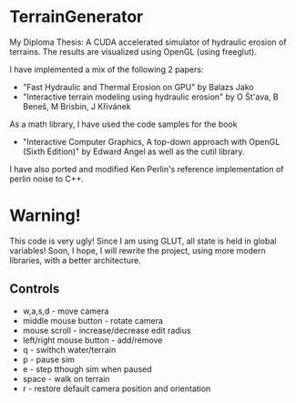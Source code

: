 TerrainGenerator
================

My Diploma Thesis: A CUDA accelerated simulator of hydraulic erosion of terrains.
The results are visualized using OpenGL (using freeglut).

I have implemented a mix of the following 2 papers:
  * "Fast Hydraulic and Thermal Erosion on GPU" by Balazs Jako
  * "Interactive terrain modeling using hydraulic erosion" by O Št'ava, B Beneš, M Brisbin, J Křivánek


As a math library, I have used the code samples for the book 
  * "Interactive Computer Graphics, A top-down approach with OpenGL (Sixth Edition)" by Edward Angel
as well as the cutil library.

I have also ported and modified Ken Perlin's reference implementation of perlin noise to C++.

Warning!
===========
This code is very ugly! Since I am using GLUT, all state is held in global variables!
Soon, I hope, I will rewrite the project, using more modern libraries, with a better architecture.

Controls
---------
* w,a,s,d - move camera
* middle mouse button - rotate camera
* mouse scroll - increase/decrease edit radius
* left/right mouse button - add/remove
* q - swithch water/terrain
* p - pause sim
* e - step tthough sim when paused
* space - walk on terrain
* r - restore default camera position and orientation
